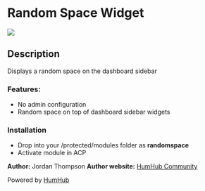 # Random Space Widget ###

<img src="http://s21.postimg.org/f6exm0c53/Screenshot_1.png">

## Description

Displays a random space on the dashboard sidebar

### Features:

- No admin configuration
- Random space on top of dashboard sidebar widgets

### Installation

- Drop into your /protected/modules folder as **randomspace**
- Activate module in ACP

__Author:__ Jordan Thompson
__Author website:__ [HumHub Community](http://community.humhub.org/)

Powered by [HumHub](http://humhub.org/)
